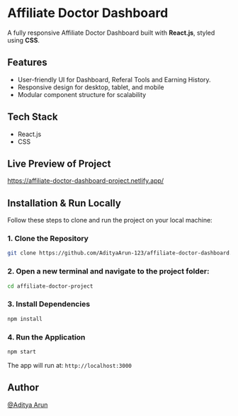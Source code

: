 # Affiliate Doctor Dashboard

A fully responsive Affiliate Doctor Dashboard built with **React.js**, styled using **CSS**.

## Features

- User-friendly UI for Dashboard, Referal Tools and Earning History.
- Responsive design for desktop, tablet, and mobile
- Modular component structure for scalability


## Tech Stack
- React.js
- CSS

## Live Preview of Project

https://affiliate-doctor-dashboard-project.netlify.app/

## Installation & Run Locally

Follow these steps to clone and run the project on your local machine:

### 1. Clone the Repository

```bash
git clone https://github.com/AdityaArun-123/affiliate-doctor-dashboard.git
```

### 2. Open a new terminal and navigate to the project folder:

```bash
cd affiliate-doctor-project
```

### 3. Install Dependencies

```bash
npm install
```

### 4. Run the Application

```bash
npm start
```

The app will run at: `http://localhost:3000`

## Author

[@Aditya Arun](https://github.com/AdityaArun-123)
